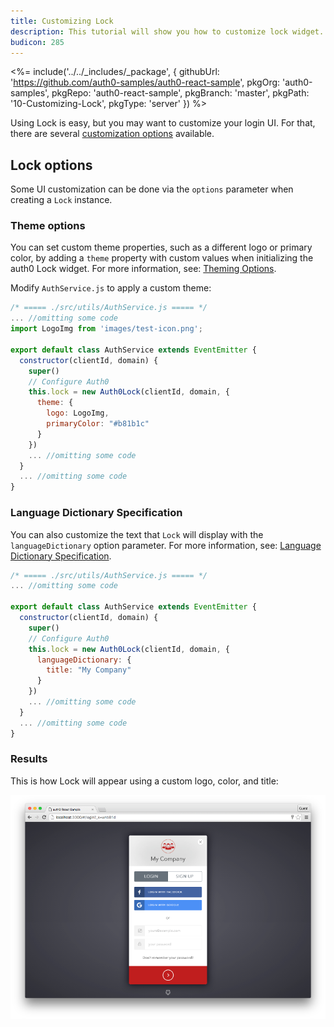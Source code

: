 ```yaml
---
title: Customizing Lock
description: This tutorial will show you how to customize lock widget.
budicon: 285
---
```


<%= include('../../_includes/_package', {
  githubUrl: 'https://github.com/auth0-samples/auth0-react-sample',
  pkgOrg: 'auth0-samples',
  pkgRepo: 'auth0-react-sample',
  pkgBranch: 'master',
  pkgPath: '10-Customizing-Lock',
  pkgType: 'server'
}) %>

Using Lock is easy, but you may want to customize your login UI. For that, there are several [customization options](/libraries/lock/v10/customization) available.

## Lock options

Some UI customization can be done via the `options` parameter when creating a `Lock` instance.

### Theme options

You can set custom theme properties, such as a different logo or primary color, by adding a `theme` property with custom values when initializing the auth0 Lock widget. For more information, see: [Theming Options](/libraries/lock/v10/customization#theming-options).

Modify `AuthService.js` to apply a custom theme:

```javascript
/* ===== ./src/utils/AuthService.js ===== */
... //omitting some code
import LogoImg from 'images/test-icon.png';

export default class AuthService extends EventEmitter {
  constructor(clientId, domain) {
    super()
    // Configure Auth0
    this.lock = new Auth0Lock(clientId, domain, {
      theme: {
        logo: LogoImg,
        primaryColor: "#b81b1c"
      }
    })
    ... //omitting some code
  }
  ... //omitting some code
}
```

### Language Dictionary Specification

You can also customize the text that `Lock` will display with the `languageDictionary` option parameter.
 For more information, see: [Language Dictionary Specification](/libraries/lock/v10/customization#languagedictionary-object-).

```javascript
/* ===== ./src/utils/AuthService.js ===== */
... //omitting some code

export default class AuthService extends EventEmitter {
  constructor(clientId, domain) {
    super()
    // Configure Auth0
    this.lock = new Auth0Lock(clientId, domain, {
      languageDictionary: {
        title: "My Company"
      }
    })
    ... //omitting some code
  }
  ... //omitting some code
}
```

### Results

This is how Lock will appear using a custom logo, color, and title:

![Custom lock](/media/articles/reactjs/widget-custom-logo-color.png)
